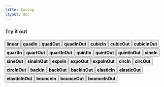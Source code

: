 ```yaml
---
title: Easing
layout: doc
---
```


<style>
#easing_functions {
  line-height: 2em;
}
#easing_functions a {
  padding: 3px 5px;
  background: #EEE;
  font-weight: 700;
  cursor: pointer;
  color: #000;
  text-decoration: none;
  box-shadow: 0 0 3px #000;
}
#easing_functions a:hover, #easing_functions a:focus, #easing_functions a.active {
  background: #000;
  color: #FFF;
}
</style>

### Try it out

<script>

var prepCode = "something = Shape.circle(150, 50, 30).attr({fillColor:'red', fillGradient: gradient.radial(['rgba(0,0,0,0)', 'rgba(0,0,0,0.3)'])}).addTo(stage);";

var runnable = new doc.Runnable({ height: 100, width: 700 });

runnable.dom.insertAfter('h3:first');
runnable.setPrepCode(prepCode);

function setEasing(easing) {
  runnable.setEditableCode("something.animate('1s', { x: 500 }, { easing: '"+easing+"' });");
  runnable.run();
}

</script>

<p id="easing_functions">
  <a>linear</a>
  <a>quadIn</a>
  <a>quadOut</a>
  <a>quadInOut</a>
  <a>cubicIn</a>
  <a>cubicOut</a>
  <a>cubicInOut</a>
  <a>quartIn</a>
  <a>quartOut</a>
  <a>quartInOut</a>
  <a>quintIn</a>
  <a>quintOut</a>
  <a>quintInOut</a>
  <a>sineIn</a>
  <a>sineOut</a>
  <a>sineInOut</a>
  <a>expoIn</a>
  <a>expoOut</a>
  <a>expoInOut</a>
  <a>circIn</a>
  <a>circOut</a>
  <a>circInOut</a>
  <a>backIn</a>
  <a>backOut</a>
  <a>backInOut</a>
  <a>elasticIn</a>
  <a>elasticOut</a>
  <a>elasticInOut</a>
  <a>bounceIn</a>
  <a>bounceOut</a>
  <a>bounceInOut</a>
</p>

<script>
var easingAnchors = $('#easing_functions a').attr('href', 'javascript:void 0;').click(function() {
  setEasing($(this).text());
  easingAnchors.removeClass('active');
  $(this).addClass('active');
});

easingAnchors.first().click();
</script>
